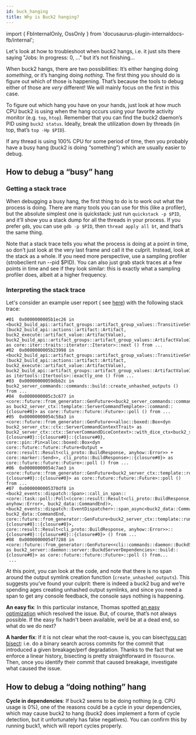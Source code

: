 ```yaml
---
id: buck_hanging
title: Why is Buck2 hanging?
---
```


import { FbInternalOnly, OssOnly } from
'docusaurus-plugin-internaldocs-fb/internal';

Let's look at how to troubleshoot when buck2 hangs, i.e. it just sits there
saying "Jobs: In progress: 0, ..." but it’s not finishing...

When buck2 hangs, there are two possibilities: It’s either hanging doing
_something_, or it’s hanging doing _nothing_. The first thing you should do is
figure out which of those is happening. That’s because the tools to debug either
of those are _very_ different! We will mainly focus on the first in this case.

To figure out which hang you have on your hands, just look at how much CPU buck2
is using when the hang occurs using your favorite activity monitor (e.g. `top`,
`htop`). Remember that you can find the buck2 daemon’s PID using `buck2 status`.
Ideally, break the utilization down by threads (in top, that’s `top -Hp $PID`).

If any thread is using 100% CPU for some period of time, then you probably have
a busy hang (buck2 is doing “something”) which are usually easier to debug.

## How to debug a “busy” hang

### Getting a stack trace

When debugging a busy hang, the first thing to do is to work out what the
process is doing. There are many tools you can use for this (like a profiler),
but the absolute simplest one is quickstack: just run `quickstack -p $PID`, and
it’ll show you a stack dump for all the threads in your process. If you prefer
`gdb`, you can use `gdb -p $PID`, then `thread apply all bt`, and that’s the
same thing.

Note that a stack trace tells you what the process is doing at a point in time,
so don’t just look at the very last frame and call it the culprit. Instead, look
at the stack as a whole. If you need more perspective, use a sampling profiler
<FbInternalOnly>(strobeclient run --pid $PID)</FbInternalOnly>. You can also
just grab stack traces at a few points in time and see if they look similar:
this is exactly what a sampling profiler does, albeit at a higher frequency.

### Interpreting the stack trace

Let's consider an example user report <FbInternalOnly>( see
[here](https://fb.workplace.com/groups/buck2users/permalink/3232782826978076/))</FbInternalOnly>
with the following stack trace:

```
#01  0x0000000005b1ec26 in <buck2_build_api::artifact_groups::artifact_group_values::TransitiveSetIterator<buck2_build_api::artifact_groups::artifact_group_values::ArtifactGroupValues, (buck2_build_api::actions::artifact::Artifact, buck2_execute::artifact_value::ArtifactValue), buck2_build_api::artifact_groups::artifact_group_values::ArtifactValueIdentity> as core::iter::traits::iterator::Iterator>::next () from ...
#02  0x0000000005b23998 in <buck2_build_api::artifact_groups::artifact_group_values::TransitiveSetIterator<buck2_build_api::artifact_groups::artifact_group_values::ArtifactGroupValues, (buck2_build_api::actions::artifact::Artifact, buck2_execute::artifact_value::ArtifactValue), buck2_build_api::artifact_groups::artifact_group_values::ArtifactValueIdentity> as itertools::Itertools>::exactly_one () from ...
#03  0x00000000059dbb2c in buck2_server_commands::commands::build::create_unhashed_outputs () from ...
#04  0x0000000005c3c677 in <core::future::from_generator::GenFuture<<buck2_server_commands::commands::build::BuildServerCommand as buck2_server_ctx::template::ServerCommandTemplate>::command::{closure#0}> as core::future::future::Future>::poll () from ...
#05  0x00000000054c58a3 in <core::future::from_generator::GenFuture<<alloc::boxed::Box<dyn buck2_server_ctx::ctx::ServerCommandContextTrait> as buck2_server_ctx::ctx::ServerCommandDiceContext>::with_dice_ctx<buck2_server_ctx::template::run_server_command<buck2_server_commands::commands::build::BuildServerCommand>::{closure#0}::{closure#0}::{closure#0}, core::pin::Pin<alloc::boxed::Box<dyn core::future::future::Future<Output = core::result::Result<cli_proto::BuildResponse, anyhow::Error>> + core::marker::Send>>, cli_proto::BuildResponse>::{closure#0}> as core::future::future::Future>::poll () from ...
#06  0x00000000054c7ae3 in <core::future::from_generator::GenFuture<buck2_server_ctx::template::run_server_command<buck2_server_commands::commands::build::BuildServerCommand>::{closure#0}::{closure#0}> as core::future::future::Future>::poll () from ...
#07  0x0000000005370df8 in <buck2_events::dispatch::Span>::call_in_span::<core::task::poll::Poll<(core::result::Result<cli_proto::BuildResponse, anyhow::Error>, buck2_data::CommandEnd)>, <buck2_events::dispatch::EventDispatcher>::span_async<buck2_data::CommandStart, buck2_data::CommandEnd, core::future::from_generator::GenFuture<buck2_server_ctx::template::run_server_command<buck2_server_commands::commands::build::BuildServerCommand>::{closure#0}::{closure#0}>, core::result::Result<cli_proto::BuildResponse, anyhow::Error>>::{closure#0}::{closure#0}::{closure#0}> () from ...
#08  0x00000000054f7288 in <core::future::from_generator::GenFuture<<cli::commands::daemon::BuckdServerDependenciesImpl as buck2_server::daemon::server::BuckdServerDependencies>::build::{closure#0}> as core::future::future::Future>::poll () from...
 ...
```

At this point, you can look at the code, and note that there is no span around
the output symlink creation function (`create_unhashed_outputs`). This suggests
you’ve found your culprit: there is indeed a buck2 bug and we’re spending ages
creating unhashed output symlinks, and since you need a span to get any console
feedback, the console says nothing is happening.

**An easy fix**: In this particular instance, Thomas spotted
[an easy optimization](https://github.com/facebook/buck2/commit/d677e41253b73a31aafa1255a532c38992482efd)
which resolved the issue. But, of course, that’s not always possible. If the
easy fix hadn't been available, we’d be at a dead end, so what do we do next?

**A harder fix**: If it is not clear what the root-cause is, <OssOnly>you can
bisect</OssOnly><FbInternalOnly>[you can bisect](users/faq/how_to_bisect.fb.md)</FbInternalOnly>:
i.e. do a binary search across commits for the commit that introduced a given
breakage/perf degradation. <FbInternalOnly> Thanks to the fact that we enforce a
linear history, bisecting is pretty straightforward in
`fbsource`.</FbInternalOnly> Then, once you identify their commit that caused
breakage, investigate what caused the issue.

## How to debug a “doing nothing” hang

**Cycle in dependencies**: If buck2 seems to be doing nothing (e.g. CPU usage is
0%), one of the reasons could be a cycle in your dependencies, which may cause
buck2 to hang (buck2 does implement a form of cycle detection, but it
unfortunately has false negatives). You can confirm this by running buck1, which
will report cycles properly.
